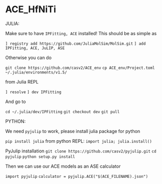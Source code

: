 # ACE_HfNiTi

JULIA:

Make sure to have `IPFitting, ACE` installed! This should be as simple as

`] registry add https://github.com/JuliaMolSim/MolSim.git`
`] add IPFitting, ACE, JuLIP, ASE`

Otherwise you can do

`git clone https://github.com/casv2/ACE_env`
`cp ACE_env/Project.toml ~/.julia/environments/v1.5/`

from Julia REPL

`] resolve`
`] dev IPFitting`

And go to

`cd ~/.julia/dev/IPFitting`
`git checkout dev`
`git pull`

PYTHON:

We need `pyjulip` to work, please install julia package for python

`pip install julia`
from python REPL: `import julia; julia.install()`

PyJulip installation
`git clone https://github.com/casv2/pyjulip.git`
`cd pyjulip`
`python setup.py install`

Then we can use our ACE models as an ASE calculator

`import pyjulip`
`calculator = pyjulip.ACE("$(ACE_FILENAME).json")`

